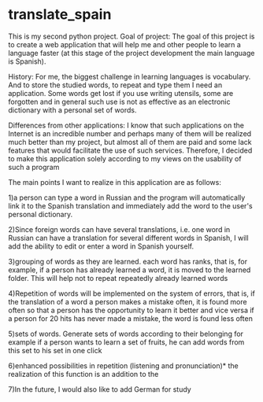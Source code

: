 # translate_spain
This is my second python project.
Goal of project:
The goal of this project is to create a web application that will help me and other people to learn a language faster (at this stage of the project development the main language is Spanish). 

History:
For me, the biggest challenge in learning languages is vocabulary. 
And to store the studied words, to repeat and type them I need an application.
Some words get lost if you use writing utensils, some are forgotten and in general such use is not as effective as an electronic dictionary with a personal set of words.  

Differences from other applications:
I know that such applications on the Internet is an incredible number and perhaps many of them will be realized much better than my project, but almost all of them are paid and some lack features that would facilitate the use of such services. 
Therefore, I decided to make this application solely according to my views on the usability of such a program

The main points I want to realize in this application are as follows:

1)a person can type a word in Russian and the program will automatically link it to the Spanish translation and immediately add the word to the user's personal dictionary.

2)Since foreign words can have several translations, i.e. one word in Russian can have a translation for several different words in Spanish, I will add the ability to edit or enter a word in Spanish yourself.

3)grouping of words as they are learned. each word has ranks, that is, for example, if a person has already learned a word, it is moved to the learned folder. This will help not to repeat repeatedly already learned words

4)Repetition of words will be implemented on the system of errors, that is, if the translation of a word a person makes a mistake often, it is found more often so that a person has the opportunity to learn it better and vice versa if a person for 20 hits has never made a mistake, the word is found less often

5)sets of words. Generate sets of words according to their belonging for example if a person wants to learn a set of fruits, he can add words from this set to his set in one click

6)enhanced possibilities in repetition (listening and pronunciation)* the realization of this function is an addition to the 

7)In the future, I would also like to add German for study
